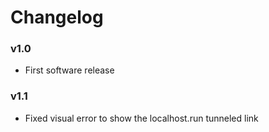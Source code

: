 # Changelog
### v1.0
- First software release
### v1.1
- Fixed visual error to show the localhost.run tunneled link
